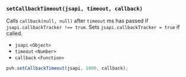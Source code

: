 ### ``setCallbackTimeout(jsapi, timeout, callback)``
Calls ``callback(null, null)`` after ``timeout`` ms has passed if ``jsapi.callbackTracker !== true``. Sets ``jsapi.callbackTracker = true`` if called.
- `jsapi` `<Object>`
- `timeout` `<Number>`
- `callback` `<Function>`

```js
pvh.setCallbackTimeout(jsapi, 1000, callback);
```